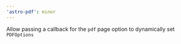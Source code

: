 ```yaml
---
'astro-pdf': minor
---
```


Allow passing a callback for the `pdf` page option to dynamically set `PDFOptions`
